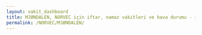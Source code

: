 ```yaml
---
layout: vakit_dashboard
title: MJØNDALEN, NORVEC için iftar, namaz vakitleri ve hava durumu - ilçe/eyalet seç
permalink: /NORVEC/MJØNDALEN/
---
```


<script type="text/javascript">
  var GLOBAL_COUNTRY = 'NORVEC';
  var GLOBAL_CITY = 'MJØNDALEN';
  var GLOBAL_STATE = '';
  var lat = 72;
  var lon = 21;
</script>
